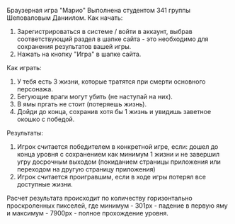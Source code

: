 Браузерная игра "Марио"
Выполнена студентом 341 группы Шеповаловым Даниилом.
Как начать:
1. Зарегистрироваться в системе / войти в аккаунт, выбрав соответствующий раздел в шапке сайта - это необходимо для сохранения результатов вашей игры.
2. Нажать на кнопку "Игра" в шапке сайта.

Как играть:
1. У тебя есть 3 жизни, которые тратятся при смерти основного персонажа.
2. Бегующие враги могут убить (не наступай на них).
3. В ямы пргать не стоит (потеряешь жизнь).
4. Дойди до конца, сохранив хотя бы 1 жизнь и увидишь заветное окошко с победой.

Результаты:
1. Игрок считается победителем в конкретной игре, если: дошел до конца уровня с сохранением как минимум 1 жизни и не завершил угру досрочным выходом
(покиданием страницы приложения или переходом на другую страницу приложения)
2. Игрок считается проигравшим, если в ходе игры потерял все доступные жизни.

Расчет результата происходит по количеству горизонтально проскроленных пикселей, где минимум - 301px - падение в первую яму и максимум - 7900px - полное прохождение уровня.

